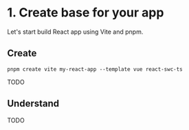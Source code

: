 # 1. Create base for your app

Let's start build React app using Vite and pnpm.

## Create

```shell
pnpm create vite my-react-app --template vue react-swc-ts
```

TODO

## Understand

TODO
